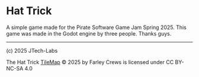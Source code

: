 # Hat Trick

A simple game made for the Pirate Software Game Jam Spring 2025. This game was made in the Godot engine by three people. Thanks guys.

---
(c) 2025 JTech-Labs

The Hat Trick [TileMap](https://github.com/JTech-Labs/HatTrick/tree/main/project/assets/TileMap.png) © 2025 by Farley Crews is licensed under CC BY-NC-SA 4.0 

